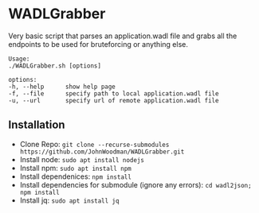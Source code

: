 # WADLGrabber

Very basic script that parses an application.wadl file and grabs all the endpoints to be used for bruteforcing or anything else.

```
Usage:
./WADLGrabber.sh [options]

options:
-h, --help      show help page
-f, --file      specify path to local application.wadl file
-u, --url       specify url of remote application.wadl file
```

## Installation
- Clone Repo: `git clone --recurse-submodules https://github.com/JohnWoodman/WADLGrabber.git`
- Install node: `sudo apt install nodejs`
- Install npm: `sudo apt install npm`
- Install dependenices: `npm install`
- Install dependencies for submodule (ignore any errors): `cd wadl2json; npm install`
- Install jq: `sudo apt install jq`
